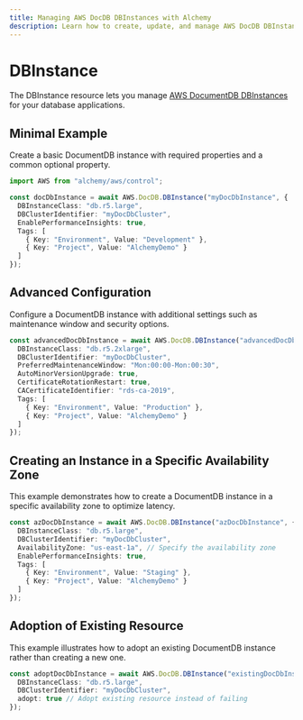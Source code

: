```yaml
---
title: Managing AWS DocDB DBInstances with Alchemy
description: Learn how to create, update, and manage AWS DocDB DBInstances using Alchemy Cloud Control.
---
```


# DBInstance

The DBInstance resource lets you manage [AWS DocumentDB DBInstances](https://docs.aws.amazon.com/docdb/latest/userguide/) for your database applications.

## Minimal Example

Create a basic DocumentDB instance with required properties and a common optional property.

```ts
import AWS from "alchemy/aws/control";

const docDbInstance = await AWS.DocDB.DBInstance("myDocDbInstance", {
  DBInstanceClass: "db.r5.large",
  DBClusterIdentifier: "myDocDbCluster",
  EnablePerformanceInsights: true,
  Tags: [
    { Key: "Environment", Value: "Development" },
    { Key: "Project", Value: "AlchemyDemo" }
  ]
});
```

## Advanced Configuration

Configure a DocumentDB instance with additional settings such as maintenance window and security options.

```ts
const advancedDocDbInstance = await AWS.DocDB.DBInstance("advancedDocDbInstance", {
  DBInstanceClass: "db.r5.2xlarge",
  DBClusterIdentifier: "myDocDbCluster",
  PreferredMaintenanceWindow: "Mon:00:00-Mon:00:30",
  AutoMinorVersionUpgrade: true,
  CertificateRotationRestart: true,
  CACertificateIdentifier: "rds-ca-2019",
  Tags: [
    { Key: "Environment", Value: "Production" },
    { Key: "Project", Value: "AlchemyDemo" }
  ]
});
```

## Creating an Instance in a Specific Availability Zone

This example demonstrates how to create a DocumentDB instance in a specific availability zone to optimize latency.

```ts
const azDocDbInstance = await AWS.DocDB.DBInstance("azDocDbInstance", {
  DBInstanceClass: "db.r5.large",
  DBClusterIdentifier: "myDocDbCluster",
  AvailabilityZone: "us-east-1a", // Specify the availability zone
  EnablePerformanceInsights: true,
  Tags: [
    { Key: "Environment", Value: "Staging" },
    { Key: "Project", Value: "AlchemyDemo" }
  ]
});
```

## Adoption of Existing Resource

This example illustrates how to adopt an existing DocumentDB instance rather than creating a new one.

```ts
const adoptDocDbInstance = await AWS.DocDB.DBInstance("existingDocDbInstance", {
  DBInstanceClass: "db.r5.large",
  DBClusterIdentifier: "myDocDbCluster",
  adopt: true // Adopt existing resource instead of failing
});
```